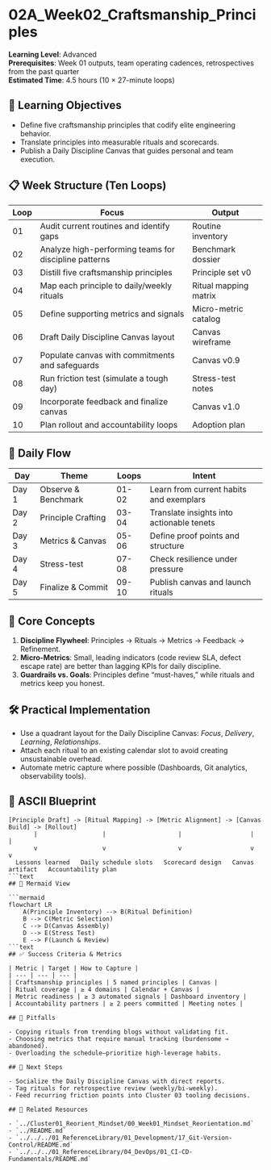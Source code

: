﻿# 02A_Week02_Craftsmanship_Principles

**Learning Level**: Advanced  
**Prerequisites**: Week 01 outputs, team operating cadences, retrospectives from the past quarter  
**Estimated Time**: 4.5 hours (10 × 27-minute loops)

## 🎯 Learning Objectives

- Define five craftsmanship principles that codify elite engineering behavior.
- Translate principles into measurable rituals and scorecards.
- Publish a Daily Discipline Canvas that guides personal and team execution.

## 📋 Week Structure (Ten Loops)

| Loop | Focus | Output |
| --- | --- | --- |
| 01 | Audit current routines and identify gaps | Routine inventory |
| 02 | Analyze high-performing teams for discipline patterns | Benchmark dossier |
| 03 | Distill five craftsmanship principles | Principle set v0 |
| 04 | Map each principle to daily/weekly rituals | Ritual mapping matrix |
| 05 | Define supporting metrics and signals | Micro-metric catalog |
| 06 | Draft Daily Discipline Canvas layout | Canvas wireframe |
| 07 | Populate canvas with commitments and safeguards | Canvas v0.9 |
| 08 | Run friction test (simulate a tough day) | Stress-test notes |
| 09 | Incorporate feedback and finalize canvas | Canvas v1.0 |
| 10 | Plan rollout and accountability loops | Adoption plan |

## 🔄 Daily Flow

| Day | Theme | Loops | Intent |
| --- | --- | --- | --- |
| Day 1 | Observe & Benchmark | 01-02 | Learn from current habits and exemplars |
| Day 2 | Principle Crafting | 03-04 | Translate insights into actionable tenets |
| Day 3 | Metrics & Canvas | 05-06 | Define proof points and structure |
| Day 4 | Stress-test | 07-08 | Check resilience under pressure |
| Day 5 | Finalize & Commit | 09-10 | Publish canvas and launch rituals |

## 🧠 Core Concepts

1. **Discipline Flywheel**: Principles → Rituals → Metrics → Feedback → Refinement.
2. **Micro-Metrics**: Small, leading indicators (code review SLA, defect escape rate) are better than lagging KPIs for daily discipline.
3. **Guardrails vs. Goals**: Principles define “must-haves,” while rituals and metrics keep you honest.

## 🛠️ Practical Implementation

- Use a quadrant layout for the Daily Discipline Canvas: *Focus*, *Delivery*, *Learning*, *Relationships*.
- Attach each ritual to an existing calendar slot to avoid creating unsustainable overhead.
- Automate metric capture where possible (Dashboards, Git analytics, observability tools).

## 📐 ASCII Blueprint

```text
[Principle Draft] -> [Ritual Mapping] -> [Metric Alignment] -> [Canvas Build] -> [Rollout]
       |                  |                    |                   |                |
       v                  v                    v                   v                v
  Lessons learned   Daily schedule slots   Scorecard design   Canvas artifact   Accountability plan
```text
## 🧩 Mermaid View

```mermaid
flowchart LR
    A(Principle Inventory) --> B(Ritual Definition)
    B --> C(Metric Selection)
    C --> D(Canvas Assembly)
    D --> E(Stress Test)
    E --> F(Launch & Review)
```text
## ✅ Success Criteria & Metrics

| Metric | Target | How to Capture |
| --- | --- | --- |
| Craftsmanship principles | 5 named principles | Canvas |
| Ritual coverage | ≥ 4 domains | Calendar + Canvas |
| Metric readiness | ≥ 3 automated signals | Dashboard inventory |
| Accountability partners | ≥ 2 peers committed | Meeting notes |

## 🚧 Pitfalls

- Copying rituals from trending blogs without validating fit.
- Choosing metrics that require manual tracking (burdensome → abandoned).
- Overloading the schedule—prioritize high-leverage habits.

## 🧵 Next Steps

- Socialize the Daily Discipline Canvas with direct reports.
- Tag rituals for retrospective review (weekly/bi-weekly).
- Feed recurring friction points into Cluster 03 tooling decisions.

## 🔗 Related Resources

- `../Cluster01_Reorient_Mindset/00_Week01_Mindset_Reorientation.md`
- `../README.md`
- `../../../01_ReferenceLibrary/01_Development/17_Git-Version-Control/README.md`
- `../../../01_ReferenceLibrary/04_DevOps/01_CI-CD-Fundamentals/README.md`
